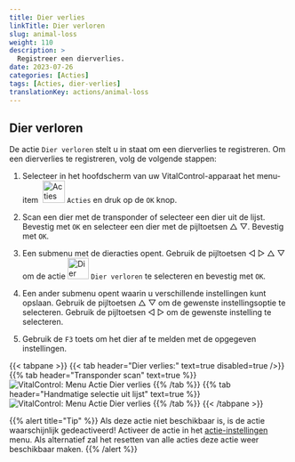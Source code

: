 ```yaml
---
title: Dier verlies
linkTitle: Dier verloren
slug: animal-loss
weight: 110
description: >
  Registreer een dierverlies.
date: 2023-07-26
categories: [Acties]
tags: [Acties, dier-verlies]
translationKey: actions/animal-loss
---
```


## Dier verloren

De actie `Dier verloren` stelt u in staat om een dierverlies te registreren. Om een dierverlies te registreren, volg de volgende stappen:

1. Selecteer in het hoofdscherm van uw VitalControl-apparaat het menu-item &nbsp;<img src="/icons/actions.svg" width="40" align="bottom" alt="Acties" /> `Acties` en druk op de `OK` knop.

2. Scan een dier met de transponder of selecteer een dier uit de lijst. Bevestig met `OK` en selecteer een dier met de pijltoetsen △ ▽. Bevestig met `OK`.

3. Een submenu met de dieracties opent. Gebruik de pijltoetsen ◁ ▷ △ ▽ om de actie <img src="/icons/actions/animal-loss.svg" width="38" align="bottom" alt="Dier verloren" /> `Dier verloren` te selecteren en bevestig met `OK`.

4. Een ander submenu opent waarin u verschillende instellingen kunt opslaan. Gebruik de pijltoetsen △ ▽ om de gewenste instellingsoptie te selecteren. Gebruik de pijltoetsen ◁ ▷ om de gewenste instelling te selecteren.

5. Gebruik de `F3` toets om het dier af te melden met de opgegeven instellingen.

{{< tabpane >}}
{{< tab header="Dier verlies:" text=true disabled=true />}}
{{% tab header="Transponder scan" text=true %}}
 ![VitalControl: Menu Actie Dier verlies](../images/animalloss-scan.png "Registreer een dier verlies")
{{% /tab %}}
{{% tab header="Handmatige selectie uit lijst" text=true %}}
 ![VitalControl: Menu Actie Dier verlies](../images/animalloss.png "Registreer een dier verlies")
{{% /tab %}}
{{< /tabpane >}}

{{% alert title="Tip" %}}
Als deze actie niet beschikbaar is, is de actie waarschijnlijk gedeactiveerd! Activeer de actie in het [actie-instellingen](../settings/) menu. Als alternatief zal het resetten van alle acties deze actie weer beschikbaar maken.
{{% /alert %}}
